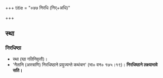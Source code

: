 +++
title = "०७७ निरधि (निर्+अधि)"

+++

## स्था
### निरधिष्ठा
- स्था (ष्ठा गतिनिवृत्तौ)।
- 'नैतानि (अस्त्राणि) निरधिष्ठाने प्रयुज्यन्ते कथंचन' (भा० वन० १७५।१९)। **निरधिष्ठाने लक्ष्याभावे सति।**
